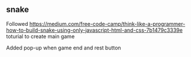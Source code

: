 ## snake

Followed https://medium.com/free-code-camp/think-like-a-programmer-how-to-build-snake-using-only-javascript-html-and-css-7b1479c3339e toturial to create main game

Added pop-up when game end and rest button
